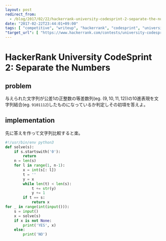 ```yaml
---
layout: post
redirect_from:
  - /blog/2017/02/22/hackerrank-university-codesprint-2-separate-the-numbers/
date: "2017-02-22T23:44:01+09:00"
tags: [ "competitive", "writeup", "hackerrank", "codesprint", "university-codesprint" ]
"target_url": [ "https://www.hackerrank.com/contests/university-codesprint-2/challenges/separate-the-numbers" ]
---
```


# HackerRank University CodeSprint 2: Separate the Numbers

## problem

与えられた文字列が公差$1$の正整数の等差数列(eg. $(9, 10, 11, 12)$)の$10$進表現を文字列結合(eg. `9101112`)したものになっているか判定しその初項を答えよ。

## implementation

先に答えを作って文字列比較すると楽。

``` python
#!/usr/bin/env python3
def solve(s):
    if s.startswith('0'):
        return
    n = len(s)
    for l in range(1, n-1):
        x = int(s[: l])
        t = ''
        y = x
        while len(t) < len(s):
            t += str(y)
            y += 1
        if t == s:
            return x
for _ in range(int(input())):
    s = input()
    x = solve(s)
    if x is not None:
        print('YES', x)
    else:
        print('NO')
```
